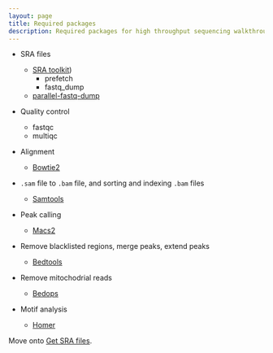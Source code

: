 ```yaml
---
layout: page
title: Required packages
description: Required packages for high throughput sequencing walkthrough
---
```


* SRA files
  * [SRA toolkit](https://trace.ncbi.nlm.nih.gov/Traces/sra/sra.cgi?view=toolkit_doc&f=std))
    * prefetch 
    * fastq_dump 
  * [parallel-fastq-dump](https://github.com/rvalieris/parallel-fastq-dump)

* Quality control
  * fastqc
  * multiqc

* Alignment
  * [Bowtie2](http://bowtie-bio.sourceforge.net/bowtie2/index.shtml) 

* `.sam` file to `.bam` file, and sorting and indexing `.bam` files
  * [Samtools](http://samtools.sourceforge.net)

* Peak calling
  * [Macs2](https://github.com/taoliu/MACS)

* Remove blacklisted regions, merge peaks, extend peaks
  * [Bedtools](http://bedtools.readthedocs.io/en/latest/)

* Remove mitochodrial reads
  * [Bedops](http://bedops.readthedocs.io/en/latest/)

* Motif analysis
  * [Homer](http://homer.ucsd.edu/homer/)

Move onto [Get SRA files](pages/get_sra_info.html).

